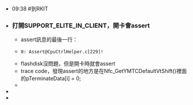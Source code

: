 - 09:38 #到RKIT
- ### 打開SUPPORT_ELITE_IN_CLIENT，開卡會assert
	- assert訊息的最後一行：
	- ```
	  0: Assert@CpuCtrlHelper.c[229]!
	  ```
	- flashdisk沒問題，但是開卡時就會assert
	- trace code，發現assert的地方是在Nfc_GetYMTCDefaultVtShift()裡面的pTerminateData[i] = 0;
	-
-
-